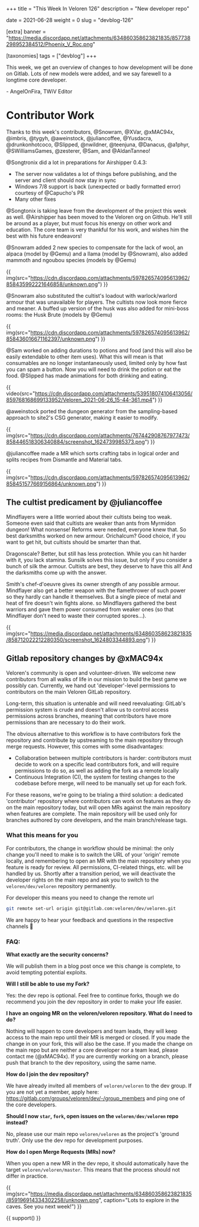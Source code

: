 +++
title = "This Week In Veloren 126"
description = "New developer repo"

date = 2021-06-28
weight = 0
slug = "devblog-126"

[extra]
banner = "https://media.discordapp.net/attachments/634860358623821835/857738298952384512/Phoenix_V_Roc.png"

[taxonomies]
tags = ["devblog"]
+++

This week, we get an overview of changes to how development will be done on
Gitlab. Lots of new models were added, and we say farewell to a longtime core
developer.

\- AngelOnFira, TWiV Editor

# Contributor Work

Thanks to this week's contributors, @Snowram, @XVar, @xMAC94x, @imbris, @tygyh,
@aweinstock, @juliancoffee, @Yusdacra, @drunkonhotcoco, @Slipped, @nwildner,
@teenjuna, @Danacus, @a1phyr, @SWilliamsGames, @zesterer, @Sam, and
@AldanTanneo!

@Songtronix did a lot in preparations for Airshipper 0.4.3:

- The server now validates a lot of things before publishing, and the server and
  client should now stay in sync
- Windows 7/8 support is back (unexpected or badly formatted error) courtesy of
  @Capucho's PR
- Many other fixes

@Songtonix is taking leave from the development of the project this week as
well. @Airshipper has been moved to the Veloren org on Github. He'll still be
around as a player, but must focus his energy on other work and education. The
core team is very thankful for his work, and wishes him the best with his future
endeavors!

@Snowram added 2 new species to compensate for the lack of wool, an alpaca
(model by @Gemu) and a llama (model by @Snowram), also added mammoth and ngoubou
species (models by @Gemu)

{{
    img(src="https://cdn.discordapp.com/attachments/597826574095613962/858435992221646858/unknown.png")
}}

@Snowram also substituted the cultist's loadout with warlock/warlord armour that
was unavailable for players. The cultists now look more fierce and meaner. A
buffed up version of the husk was also added for mini-boss rooms: the Husk Brute
(models by @Gemu)

{{
    img(src="https://cdn.discordapp.com/attachments/597826574095613962/858436016671162397/unknown.png")
}}

@Sam worked on adding durations to potions and food (and this will also be
easily extendable to other item uses). What this will mean is that consumables
are no longer instantaneously used, limited only by how fast you can spam a
button. Now you will need to drink the potion or eat the food. @Slipped has made
animations for both drinking and eating.

{{
    video(src="https://cdn.discordapp.com/attachments/539518074106413056/859768168699133952/Veloren_2021-06-26_15-44-361.mp4")
}}

@aweinstock ported the dungeon generator from the sampling-based approach to
site2's CSG generator, making it easier to modify.

{{
    img(src="https://cdn.discordapp.com/attachments/767442908767977473/858446518306340884/screenshot_1624739985373.png")
}}

@juliancoffee made a MR which sorts crafting tabs in logical order and splits
recipes from Dismantle and Material tabs.

{{
    img(src="https://cdn.discordapp.com/attachments/597826574095613962/858451577669156864/unknown.png")
}}

## The cultist predicament by @juliancoffee

Mindflayers were a little worried about their cultists being too weak. Someone
even said that cultists are weaker than ants from Myrmidon dungeon! What
nonsense! Reforms were needed, everyone knew that. So best darksmiths worked on
new armour. Orichalcum? Good choice, if you want to get hit, but cultists should
be smarter than that.

Dragonscale? Better, but still has less protection. While you can hit harder
with it, you lack stamina. Sunsilk solves this issue, but only if you consider a
bunch of silk the armour. Cultists are best, they deserve to have this all! And
the darksmiths come up with the answer.

Smith's chef-d'oeuvre gives its owner strength of any possible armour.
Mindflayer also get a better weapon with the flamethrower of such power so they
hardly can handle it themselves. But a single piece of metal and heat of fire
doesn't win fights alone. so Mindflayers gathered the best warriors and gave
them power consumed from weaker ones (so that Mindflayer don't need to waste
their corrupted spores...).

{{
    img(src="https://media.discordapp.net/attachments/634860358623821835/858712022212280350/screenshot_1624803344893.png")
}}

## Gitlab repository changes by @xMAC94x

Veloren's community is open and volunteer-driven. We welcome new contributors
from all walks of life in our mission to build the best game we possibly can.
Currently, we hand out 'developer'-level permissions to contributors on the main
Veloren GitLab repository.

Long-term, this situation is untenable and will need reevaluating: GitLab's
permission system is crude and doesn't allow us to control access permissions
across branches, meaning that contributors have more permissions than are
necessary to do their work.

The obvious alternative to this workflow is to have contributors fork the
repository and contribute by upstreaming to the main repository through merge
requests. However, this comes with some disadvantages:

- Collaboration between multiple contributors is harder: contributors must
  decide to work on a specific lead contributors fork, and will require
  permissions to do so, as well as adding the fork as a remote locally
- Continuous Integration (CI), the system for testing changes to the codebase
  before merge, will need to be manually set up for each fork.

For these reasons, we're going to be trialing a third solution: a dedicated
'contributor' repository where contributors can work on features as they do on
the main repository today, but will open MRs against the main repository when
features are complete. The main repository will be used only for branches
authored by core developers, and the main branch/release tags.

### What this means for you

For contributors, the change in workflow should be minimal: the only change
you'll need to make is to switch the URL of your 'origin' remote locally, and
remembering to open an MR with the main repository when you feature is ready for
review. All permissions, CI-related things, etc. will be handled by us. Shortly
after a transition period, we will deactivate the developer rights on the main
repo and ask you to switch to the `veloren/dev/veloren` repository permanently.

For developer this means you need to change the remote url

```bash
git remote set-url origin git@gitlab.com:veloren/dev/veloren.git
```

We are happy to hear your feedback and questions in the respective channels 🙂

### FAQ:

**What exactly are the security concerns?**

We will publish them in a blog post once we this change is complete, to avoid
tempting potential exploits.

**Will I still be able to use my Fork?**

Yes: the dev repo is optional. Feel free to continue forks, though we do
recommend you join the dev repository in order to make your life easier.

**I have an ongoing MR on the veloren/veloren repository. What do I need to
do?**

Nothing will happen to core developers and team leads, they will keep access to
the main repo until their MR is merged or closed. If you made the change in on
your fork, this will also be the case. If you made the change on the main repo
but are neither a core developer nor a team lead, please contact me (@xMAC94x).
If you are currently working on a branch, please push that branch to the dev
repository, using the same name.

**How do I join the dev repository?**

We have already invited all members of `veloren/veloren` to the dev group. If
you are not yet a member, apply here:
https://gitlab.com/groups/veloren/dev/-/group_members and ping one of the core
developers.

**Should I now `star`, `fork`, open issues on the `veloren/dev/veloren` repo
instead?**

No, please use our main repo `veloren/veloren` as the project's 'ground truth'.
Only use the dev repo for development purposes.

**How do I open Merge Requests (MRs) now?**

When you open a new MR in the dev repo, it should automatically have the target
`veloren/veloren/master`. This means that the process should not differ in
practice.

{{
    img(src="https://media.discordapp.net/attachments/634860358623821835/859196914334302258/unknown.png",
    caption="Lots to explore in the caves. See you next week!")
}}

{{ support() }}
